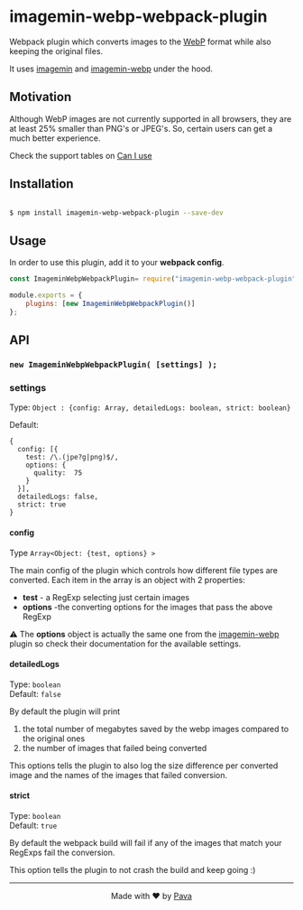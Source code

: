   

# imagemin-webp-webpack-plugin

  

Webpack plugin which converts images to the [WebP](https://developers.google.com/speed/webp/) format while also keeping the original files.


It uses [imagemin](https://www.npmjs.com/package/imagemin) and [imagemin-webp](https://www.npmjs.com/package/imagemin-webp) under the hood.

  
  

## Motivation

  

Although WebP images are not currently supported in all browsers, they are at least 25% smaller than PNG's or JPEG's. So, certain users can get a much better experience.

Check the support tables on [Can I use](https://caniuse.com/#feat=webp)

  

## Installation

  

```bash

$ npm install imagemin-webp-webpack-plugin --save-dev

```

  

## Usage

  

In order to use this plugin, add it to your **webpack config**.

  

```js
const ImageminWebpWebpackPlugin= require("imagemin-webp-webpack-plugin");

module.exports = {
    plugins: [new ImageminWebpWebpackPlugin()]
};
```

  
  

## API

  

### ```new ImageminWebpWebpackPlugin( [settings] );```

  

### settings

  

Type: `Object : {config: Array, detailedLogs: boolean, strict: boolean}`<br/>

Default:

```
{
  config: [{
    test: /\.(jpe?g|png)$/,
    options: {
      quality:  75
    }
  }],
  detailedLogs: false,
  strict: true
}
```

#### config
Type ```Array<Object: {test, options} >```


The main config of the plugin which controls how different file types are converted. Each item in the array is an object with 2 properties:

* **test** - a RegExp selecting just certain images
* **options** -the converting options for the images that pass the above RegExp

⚠ The **options** object is actually the same one from the [imagemin-webp](https://www.npmjs.com/package/imagemin-webp) plugin so check their documentation for the available settings.

#### detailedLogs

Type: `boolean`<br>
Default: `false`

By default the plugin will print 

1. the total number of megabytes saved by the webp images compared to the original ones
2. the number of images that failed being converted

This options tells the plugin to also log the size difference per converted image and the names of the images that failed conversion.

#### strict

Type: `boolean`<br>
Default: `true`

By default the webpack build will fail if any of the images that match your RegExps fail the conversion.

This option tells the plugin to not crash the build and keep going :)

<hr/>

<p align="center"> Made with ❤ by <a href="https://iampava.com"> Pava </a></p>
